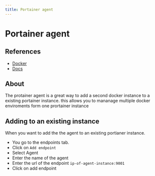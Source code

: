 ```yaml
---
title: Portainer agent
---
```

# Portainer agent
## References 
- [Docker](https://hub.docker.com/r/portainer/agent)
- [Docs](https://portainer.readthedocs.io/en/stable/agent.html)

## About

The protainer agent is a great way to add a second docker instance to a existing portainer instance. this allows you to mananage multiple docker enviroments form one prortainer instance

## Adding to an existing instance

When you want to add the the agent to an existing portianer instance. 

* You go to the endpoints tab.
* Click on `Add endpoint`
* Select Agent
* Enter the name of the agent
* Enter the url of the endpoint `ip-of-agent-instance:9001`
* Click on add endpoint